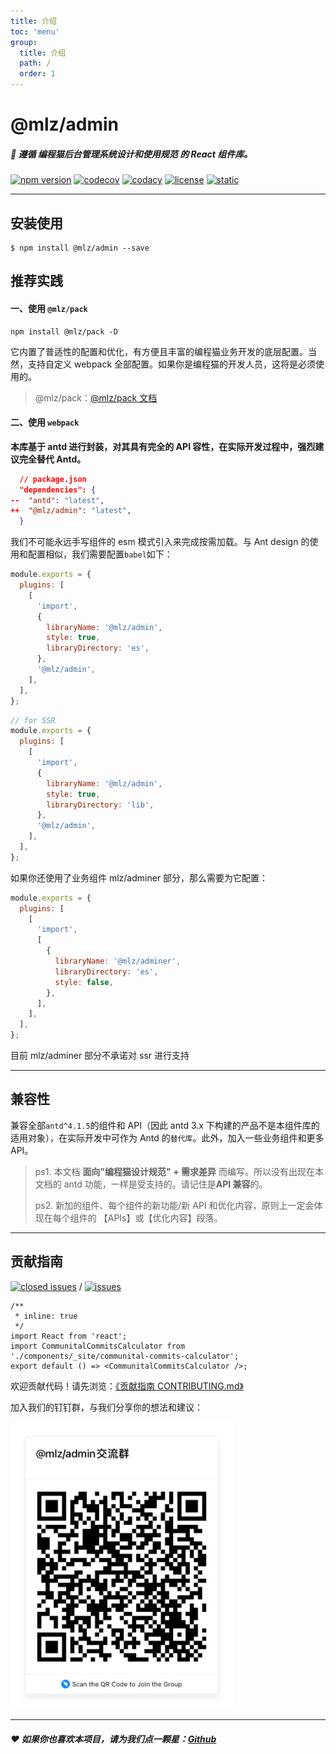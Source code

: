```yaml
---
title: 介绍
toc: 'menu'
group:
  title: 介绍
  path: /
  order: 1
---
```


# @mlz/admin

##### 🌈 遵循 编程猫后台管理系统设计和使用规范 的 React 组件库。

[![npm version](https://img.shields.io/npm/v/@mlz/admin?color=lightblue&label=%40mlz%2Fadmin)](https://github.com/juicecube/mlz-admin) [![codecov](https://codecov.io/gh/juicecube/mlz-admin/branch/master/graph/badge.svg?token=ZNPL3AMQ7Z)](https://app.codecov.io/gh/juicecube/mlz-admin/) [![codacy](https://app.codacy.com/project/badge/Grade/4fe6e8e25e00469d8973f63320fa77c0)](https://app.codacy.com/gh/juicecube/mlz-admin/dashboard) [![license](https://img.shields.io/badge/license-MIT-green.svg?color=lightblue)](https://github.com/juicecube/mlz-admin/blob/master/CONTRIBUTING.md) [![static](https://img.shields.io/npm/dm/@mlz/admin?label=downloads&color=lightblue)](https://www.npmjs.com/package/@mlz/admin)

---

## 安装使用

```shell
$ npm install @mlz/admin --save
```

## 推荐实践

#### 一、使用 `@mlz/pack`

```shell
npm install @mlz/pack -D
```

它内置了普适性的配置和优化，有方便且丰富的编程猫业务开发的底层配置。当然，支持自定义 webpack 全部配置。如果你是编程猫的开发人员，这将是必须使用的。

> @mlz/pack：[@mlz/pack 文档](https://github.com/juicecube/mlz-pack)

#### 二、使用 `webpack`

<Alert>**本库基于 antd 进行封装，对其具有完全的 API 容性，在实际开发过程中，强烈建议完全替代 Antd。**</Alert>

```json
  // package.json
  "dependencies": {
--  "antd": "latest",
++  "@mlz/admin": "latest",
  }
```

我们不可能永远手写组件的 esm 模式引入来完成按需加载。与 Ant design 的使用和配置相似，我们需要配置`babel`如下：

```js
module.exports = {
  plugins: [
    [
      'import',
      {
        libraryName: '@mlz/admin',
        style: true,
        libraryDirectory: 'es',
      },
      '@mlz/admin',
    ],
  ],
};
```

```js
// for SSR
module.exports = {
  plugins: [
    [
      'import',
      {
        libraryName: '@mlz/admin',
        style: true,
        libraryDirectory: 'lib',
      },
      '@mlz/admin',
    ],
  ],
};
```

如果你还使用了业务组件 mlz/adminer 部分，那么需要为它配置：

```js
module.exports = {
  plugins: [
    [
      'import',
      [
        {
          libraryName: '@mlz/adminer',
          libraryDirectory: 'es',
          style: false,
        },
      ],
    ],
  ],
};
```

目前 mlz/adminer 部分不承诺对 ssr 进行支持

---

## 兼容性

兼容全部`antd^4.1.5`的组件和 API（因此 antd 3.x 下构建的产品不是本组件库的适用对象），在实际开发中可作为 Antd 的`替代库`。此外，加入一些业务组件和更多 API。

> ps1. 本文档 **面向"编程猫设计规范" + 需求差异** 而编写。所以没有出现在本文档的 antd 功能，一样是受支持的。请记住是**API 兼容**的。
>
> ps2. 新加的组件、每个组件的新功能/新 API 和优化内容，原则上一定会体现在每个组件的 【APIs】或【优化内容】段落。

---

## 贡献指南

[![closed issues](https://img.shields.io/github/issues-closed/juicecube/mlz-admin?color=lightgreen&label=issues)](https://github.com/juicecube/mlz-admin/issues?q=is%3Aissue+is%3Aclosed) / [![issues](https://img.shields.io/github/issues/juicecube/mlz-admin?color=orange&label=pending%20issues)](https://github.com/juicecube/mlz-admin/issues)

```tsx
/**
 * inline: true
 */
import React from 'react';
import CommunitalCommitsCalculator from './components/_site/communital-commits-calculator';
export default () => <CommunitalCommitsCalculator />;
```

欢迎贡献代码！请先浏览：[《贡献指南 CONTRIBUTING.md》](https://github.com/juicecube/mlz-admin/blob/master/CONTRIBUTING.md)

加入我们的钉钉群，与我们分享你的想法和建议：

<img src="https://raw.githubusercontent.com/milobluebell/imgs-repo/master/WechatIMG9.jpeg" width="356" alt="Dingtalk Qrcode"/>

---

##### ❤️ 如果你也喜欢本项目，请为我们点一颗星：[Github](https://github.com/juicecube/mlz-admin)
